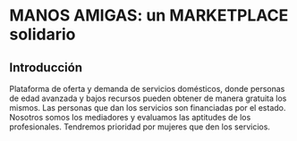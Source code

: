 # MANOS AMIGAS: un MARKETPLACE solidario

## Introducción

Plataforma de oferta y demanda de servicios domésticos, donde personas de edad avanzada y bajos recursos pueden obtener de manera gratuita los mismos. Las personas que dan los servicios son financiadas por el estado. Nosotros somos los mediadores y evaluamos las aptitudes de los profesionales. Tendremos prioridad por mujeres que den los servicios.